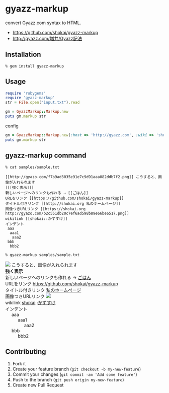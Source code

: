 gyazz-markup
============
convert Gyazz.com syntax to HTML.

* https://github.com/shokai/gyazz-markup
* http://gyazz.com/増井/Gyazz記法


Installation
------------

    % gem install gyazz-markup


Usage
-----

```ruby
require 'rubygems'
require 'gyazz-markup'
str = File.open("input.txt").read

gm = GyazzMarkup::Markup.new
puts gm.markup str
```

config
```ruby
gm = GyazzMarkup::Markup.new(:host => 'http://gyazz.com', :wiki => 'shokai')
puts gm.markup str
```

gyazz-markup command
--------------------

    % cat samples/sample.txt

```
[[http://gyazo.com/f7b9ad3035e91e7c9d91aaa082ddb7f2.png]] こうすると、画像が入れられます
[[[強く表示]]]
新しいページへのリンクも作れる → [[ごはん]]
URLをリンク [[https://github.com/shokai/gyazz-markup]]
タイトル付きリンク [[http://shokai.org 私のホームページ]]
画像つきURLリンク [[https://shokai.org http://gyazo.com/b2c551db20c7ef6ad598b89e66be6517.png]]
wikilink [[shokai::かずすけ]]
インデント
 aaa
  aaa1
   aaa2
 bbb
  bbb2
```

    % gyazz-markup samples/sample.txt

<style type="text/css">
.gyazz_indent0{ margin-left : 0px; }
.gyazz_indent1{ margin-left : 20px; }
.gyazz_indent2{ margin-left : 40px; }
.gyazz_indent3{ margin-left : 60px; }
.gyazz_indent4{ margin-left : 80px; }
.gyazz_indent5{ margin-left : 100px; }
</style>
<div class="gyazz_indent0"><a href="http://gyazo.com/f7b9ad3035e91e7c9d91aaa082ddb7f2.png"><img src="http://gyazo.com/f7b9ad3035e91e7c9d91aaa082ddb7f2.png"></a> こうすると、画像が入れられます</div>
<div class="gyazz_indent0"><strong>強く表示</strong></div>
<div class="gyazz_indent0">新しいページへのリンクも作れる → <a href="http://gyazz.com/test/ごはん">ごはん</a></div>
<div class="gyazz_indent0">URLをリンク <a href="https://github.com/shokai/gyazz-markup">https://github.com/shokai/gyazz-markup</a></div>
<div class="gyazz_indent0">タイトル付きリンク <a href="http://shokai.org">私のホームページ</a></div>
<div class="gyazz_indent0">画像つきURLリンク <a href="https://shokai.org"><img src="http://gyazo.com/b2c551db20c7ef6ad598b89e66be6517.png"></a></div>
<div class="gyazz_indent0">wikilink <a href="http://gyazz.com/shokai/">shokai</a>::<a href="http://gyazz.com/shokai/かずすけ">かずすけ</a></div>
<div class="gyazz_indent0">インデント</div>
<div class="gyazz_indent1">aaa</div>
<div class="gyazz_indent2">aaa1</div>
<div class="gyazz_indent3">aaa2</div>
<div class="gyazz_indent1">bbb</div>
<div class="gyazz_indent2">bbb2</div>


Contributing
------------

1. Fork it
2. Create your feature branch (`git checkout -b my-new-feature`)
3. Commit your changes (`git commit -am 'Add some feature'`)
4. Push to the branch (`git push origin my-new-feature`)
5. Create new Pull Request
